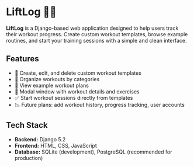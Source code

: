 # LiftLog 🏋️‍♂️

**LiftLog** is a Django-based web application designed to help users track their workout progress. Create custom workout templates, browse example routines, and start your training sessions with a simple and clean interface.

## Features

- 📝 Create, edit, and delete custom workout templates
- 📂 Organize workouts by categories
- 👀 View example workout plans
- 🧠 Modal window with workout details and exercises
- ✅ Start workout sessions directly from templates
- 📉 Future plans: add workout history, progress tracking, user accounts

## Tech Stack

- **Backend:** Django 5.2
- **Frontend:** HTML, CSS, JavaScript
- **Database:** SQLite (development), PostgreSQL (recommended for production)